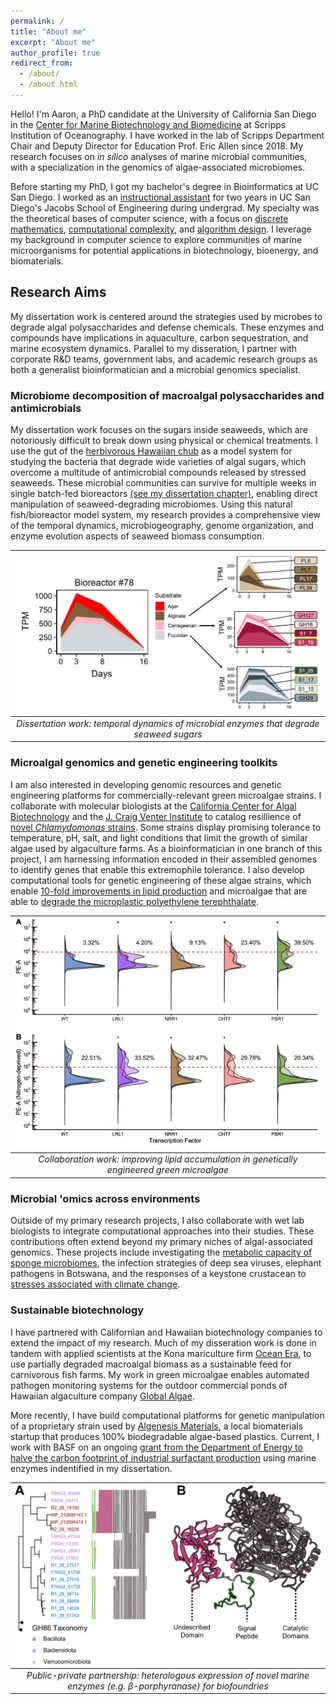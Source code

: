 ```yaml
---
permalink: /
title: "About me"
excerpt: "About me"
author_profile: true
redirect_from: 
  - /about/
  - /about.html
---
```


Hello! I'm Aaron, a PhD candidate at the University of California San Diego in the [Center for Marine Biotechnology and Biomedicine](https://scripps.ucsd.edu/cmbb)
at Scripps Institution of Oceanography. I have worked in the lab of Scripps Department Chair and Deputy Director for Education Prof. Eric Allen since 2018.
My research focuses on <i>in silico</i> analyses of marine microbial communities, with a specialization in the genomics of algae-associated microbiomes.

Before starting my PhD, I got my bachelor's degree in Bioinformatics at UC San Diego. I worked as an [instructional assistant](/teaching/) for two years in UC San Diego's Jacobs School of Engineering
during undergrad. My specialty was the theoretical bases of computer science, with a focus on [discrete mathematics](/teaching/CSE20), [computational complexity](/teaching/CSE21), and [algorithm design](/teaching/CSE101).
I leverage my background in computer science to explore communities of marine microorganisms for potential applications in biotechnology, bioenergy, and biomaterials.

## Research Aims
My dissertation work is centered around the strategies used by microbes to degrade algal polysaccharides and defense chemicals. These enzymes and compounds
have implications in aquaculture, carbon sequestration, and marine ecosystem dynamics. Parallel to my disseration, I partner with corporate R&D teams, government labs, 
and academic research groups as both a generalist bioinformatician and a microbial genomics specialist.

### Microbiome decomposition of macroalgal polysaccharides and antimicrobials
My dissertation work focuses on the sugars inside seaweeds, which are notoriously difficult to break down using physical or chemical treatments. I use the gut of the
[herbivorous Hawaiian chub](https://www.hawaiisfishes.com/fish_of_month/past_fom/fom_05_04.htm) as a model system for studying the bacteria that degrade wide varieties of algal sugars, which
overcome a multitude of antimicrobial compounds released by stressed seaweeds. These microbial communities can survive for multiple weeks in single batch-fed bioreactors [(see my dissertation chapter)](/publications/Krumbs2024),
enabling direct manipulation of seaweed-degrading microbiomes. Using this natural fish/bioreactor model system, my research provides a comprehensive view of the temporal dynamics, microbiogeography, genome organization, and enzyme evolution 
aspects of seaweed biomass consumption.

| ![Seaweed biomass degradation microbiome](/images/Dynamics.png) | 
|:--:| 
| *Dissertation work: temporal dynamics of microbial enzymes that degrade seaweed sugars* |

### Microalgal genomics and genetic engineering toolkits
I am also interested in developing genomic resources and genetic engineering platforms for commercially-relevant green microalgae strains. 
I collaborate with molecular biologists at the [California Center for Algal Biotechnology](https://algae.ucsd.edu/) and the [J. Craig Venter Institute](https://www.jcvi.org/research/environmental-sustainability#projects)
to catalog resillience of [novel <i>Chlamydomonas</i> strains](/publications/CpacGenome2025). Some strains display 
promising tolerance to temperature, pH, salt, and light conditions that limit the growth of similar algae used by algaculture farms.
As a bioinformatician in one branch of this project, I am harnessing information encoded in their assembled genomes to identify genes that 
enable this extremophile tolerance. I also develop computational tools for genetic engineering of these algae strains, which enable [10-fold improvements in lipid production](/publications/CpacTF2025)
and microalgae that are able to [degrade the microplastic polyethylene terephthalate](/publications/Recombinant2025).

| ![10-fold increase in lipid production](/images/lipid_fig.jpg) | 
|:--:| 
| *Collaboration work: improving lipid accumulation in genetically engineered green microalgae* |

### Microbial 'omics across environments
Outside of my primary research projects, I also collaborate with wet lab biologists to integrate computational approaches into their studies. 
These contributions often extend beyond my primary niches of algal-associated genomics. These projects include investigating 
the [metabolic capacity of sponge microbiomes](/publications/SpongeMicrobes2020), the infection strategies of deep sea viruses, elephant pathogens in Botswana,
and the responses of a keystone crustacean to [stresses associated with climate change](/publications/DaphniaPulicaria2022).

### Sustainable biotechnology
I have partnered with Californian and Hawaiian biotechnology companies to extend the impact of my research. Much of my disseration work is done in tandem with applied scientists
at the Kona mariculture firm [Ocean Era](http://ocean-era.com/), to use partially degraded macroalgal biomass as a sustainable feed for carnivorous fish farms. My work in green microalgae
enables automated pathogen monitoring systems for the outdoor commercial ponds of Hawaiian algaculture company [Global Algae](https://www.globalgae.com/).

More recently, I have build computational platforms for genetic manipulation of a proprietary strain used by [Algenesis Materials](https://www.algenesislabs.com/), a local 
biomaterials startup that produces 100% biodegradable algae-based plastics. Current, I work with BASF on an ongoing [grant from the Department of 
Energy to halve the carbon footprint of industrial surfactant production](https://www.energy.gov/sites/default/files/2024-11/beto-MACRO-FOA-Scripps.pdf) using marine enzymes indentified in my dissertation.

| ![Novel GH86 enzymes](/images/mbio_enzyme.jpg) | 
|:--:| 
| *Public-private partnership: heterologous expression of novel marine enzymes (e.g. β-porphyranase) for biofoundries* |